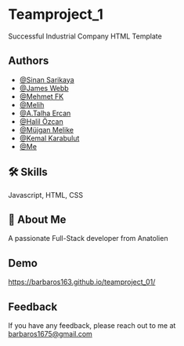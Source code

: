 
# Teamproject_1

Successful Industrial Company HTML Template


## Authors


- [@Sinan Sarikaya](https://github.com/sinansarikaya)
- [@James Webb](https://github.com/ndryld)
- [@Mehmet FK](https://github.com/HaciGustav)
- [@Melih](https://github.com/F4372-Melih)
- [@A.Talha Ercan](https://github.com/ATErcan)
- [@Halil Özcan](https://github.com/H02c4n)
- [@Müjgan Melike](https://github.com/mujganmelike)
- [@Kemal Karabulut](https://github.com/Kemal-byte)
- [@Me](https://github.com/barbaros163)



## 🛠 Skills
Javascript, HTML, CSS


## 🚀 About Me
A passionate Full-Stack developer from Anatolien


## Demo

https://barbaros163.github.io/teamproject_01/


## Feedback

If you have any feedback, please reach out to me at barbaros1675@gmail.com

